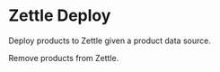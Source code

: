 # Zettle Deploy

Deploy products to Zettle given a product data source.

Remove products from Zettle.
